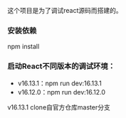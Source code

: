 这个项目是为了调试react源码而搭建的。

### 安装依赖
npm install

### 启动React不同版本的调试环境：
* v16.13.1：npm run dev:16.13.1
* v16.12.0：npm run dev:16.12.0

v16.13.1 clone自官方仓库master分支

